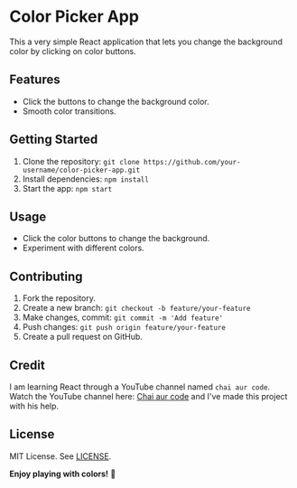 # Color Picker App

This a very simple React application that lets you change the background color by clicking on color buttons.

## Features

- Click the buttons to change the background color.
- Smooth color transitions.

## Getting Started

1. Clone the repository: `git clone https://github.com/your-username/color-picker-app.git`
2. Install dependencies: `npm install`
3. Start the app: `npm start`

## Usage

- Click the color buttons to change the background.
- Experiment with different colors.

## Contributing

1. Fork the repository.
2. Create a new branch: `git checkout -b feature/your-feature`
3. Make changes, commit: `git commit -m 'Add feature'`
4. Push changes: `git push origin feature/your-feature`
5. Create a pull request on GitHub.
   
## Credit
I am learning React through a YouTube channel named `chai aur code`. Watch the YouTube channel here: [Chai aur code](https://www.youtube.com/@chaiaurcode) and I've made this project with his help.

## License

MIT License. See [LICENSE](LICENSE).

**Enjoy playing with colors!** 🌈

